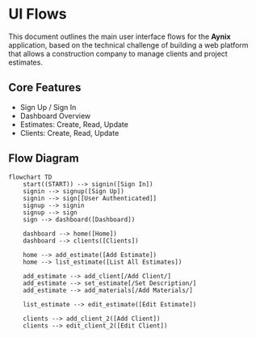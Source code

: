 # UI Flows

This document outlines the main user interface flows for the **Aynix** application, based on the technical challenge of building a web platform that allows a construction company to manage clients and project estimates.

## Core Features

- Sign Up / Sign In
- Dashboard Overview
- Estimates: Create, Read, Update
- Clients: Create, Read, Update

## Flow Diagram

```mermaid
flowchart TD
    start((START)) --> signin([Sign In])
    signin --> signup([Sign Up])
    signin --> sign[[User Authenticated]]
    signup --> signin
    signup --> sign
    sign --> dashboard([Dashboard])

    dashboard --> home([Home])
    dashboard --> clients([Clients])

    home --> add_estimate([Add Estimate])
    home --> list_estimate([List All Estimates])

    add_estimate --> add_client[/Add Client/]
    add_estimate --> set_estimate[/Set Description/]
    add_estimate --> add_materials[/Add Materials/]

    list_estimate --> edit_estimate([Edit Estimate])

    clients --> add_client_2([Add Client])
    clients --> edit_client_2([Edit Client])
```
